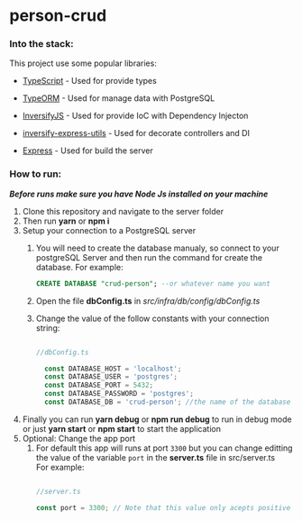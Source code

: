 # person-crud

### Into the stack:

This project use some popular libraries:

- [TypeScript]( https://www.typescriptlang.org/ "TypeScript") - Used for provide types

- [TypeORM]( https://typeorm.io/ "TypeORM") - Used for manage data with PostgreSQL

- [InversifyJS]( http://inversify.io/ "InversifyJS") - Used for provide IoC with Dependency Injecton

- [inversify-express-utils]( https://github.com/inversify/inversify-express-utils "inversify-express-utils") - Used for decorate controllers and DI

- [Express]( https://expressjs.com/ "Express") - Used for build the server

### How to run:

***Before runs make sure you have Node Js installed on your machine***

1. Clone this repository and navigate to the server folder
2. Then run __yarn__ or __npm i__
3. Setup your connection to a PostgreSQL server  
    1. You will need to create the database manualy, so connect to your postgreSQL Server and then run the command for create the database.
        For example: 
        ```sql   
        CREATE DATABASE "crud-person"; --or whatever name you want
        ```
    2. Open the file **dbConfig.ts** in _src/infra/db/config/dbConfig.ts_
    3. Change the value of the follow constants with your connection string:  
         
        ```javascript

        //dbConfig.ts
        
          const DATABASE_HOST = 'localhost';
          const DATABASE_USER = 'postgres';
          const DATABASE_PORT = 5432;
          const DATABASE_PASSWORD = 'postgres';
          const DATABASE_DB = 'crud-person'; //the name of the database you created at the first step
        
        ```
4. Finally you can run __yarn debug__ or __npm run debug__ to run in debug mode or just __yarn start__ or __npm start__ to start the application
5. Optional: Change the app port
    1. For default this app will runs at port `3300` but you can change editting the value of the variable `port` in the **server.ts** file in src/server.ts  
        For example: 
        ```javascript

        //server.ts
        
        const port = 3300; // Note that this value only acepts positive integer numbers
        
        ```


